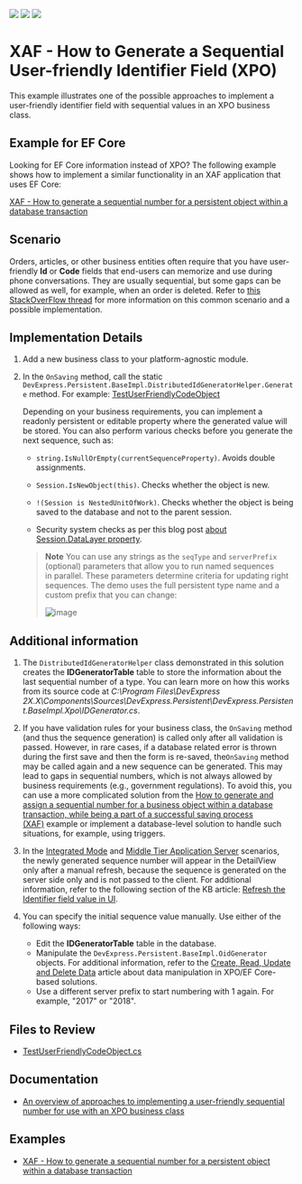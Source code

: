 <!-- default badges list -->
![](https://img.shields.io/endpoint?url=https://codecentral.devexpress.com/api/v1/VersionRange/128590649/22.2.4%2B)
[![](https://img.shields.io/badge/Open_in_DevExpress_Support_Center-FF7200?style=flat-square&logo=DevExpress&logoColor=white)](https://supportcenter.devexpress.com/ticket/details/E4904)
[![](https://img.shields.io/badge/📖_How_to_use_DevExpress_Examples-e9f6fc?style=flat-square)](https://docs.devexpress.com/GeneralInformation/403183)
<!-- default badges end -->

# XAF - How to Generate a Sequential User-friendly Identifier Field (XPO)

This example illustrates one of the possible approaches to implement a user-friendly identifier field with sequential values in an XPO business class.

## Example for EF Core 

Looking for EF Core information instead of XPO? The following example shows how to implement a similar functionality in an XAF application that uses EF Core: 

[XAF - How to generate a sequential number for a persistent object within a database transaction](https://github.com/DevExpress-Examples/XAF_how-to-generate-a-sequential-number-for-a-persistent-object-within-a-database-transaction-e2829)

## Scenario

Orders, articles, or other business entities often require that you have user-friendly **Id** or **Code** fields that end-users can memorize and use during phone conversations. They are usually sequential, but some gaps can be allowed as well, for example, when an order is deleted. Refer to <a href="http://stackoverflow.com/questions/5924499/"><u>this StackOverFlow thread</u></a> for more information on this common scenario and a possible implementation.

## Implementation Details

1. Add a new business class to your platform-agnostic module.

2. In the `OnSaving` method, call the static `DevExpress.Persistent.BaseImpl.DistributedIdGeneratorHelper.Generate` method. For example: [TestUserFriendlyCodeObject](CS/SequentalGenerator/SequentalGenerator.Module/BusinessObjects/TestUserFriendlyCodeObject.cs)

   Depending on your business requirements, you can implement a readonly persistent or editable property where the generated value will be stored. You can also perform various checks before you generate the next sequence, such as:
   
   * `string.IsNullOrEmpty(currentSequenceProperty)`. Avoids double assignments.
   
   * `Session.IsNewObject(this)`. Checks whether the object is new.
   
   * `!(Session is NestedUnitOfWork)`. Checks whether the object is being saved to the database and not to the parent session.
   
   * Security system checks as per this blog post [about Session.DataLayer property](http://dennisgaravsky.blogspot.com/2013/03/beware-of-sessiondatalayer-in-middle.html). 

   > **Note**
   > You can use any strings as the `seqType` and `serverPrefix` (optional) parameters that allow you to run named sequences in parallel. These parameters determine criteria for updating right sequences. The demo uses the full persistent type name and a custom prefix that you can change: 
   >
   > ![image](https://user-images.githubusercontent.com/14300209/231965953-7cddcda3-4e13-495c-8392-e3cf5b4e9b04.png)


  
   
## Additional information
  
1. The `DistributedIdGeneratorHelper` class demonstrated in this solution creates the **IDGeneratorTable** table to store the information about the last sequential number of a type. You can learn more on how this works from its source code at _C:\Program Files\DevExpress 2X.X\Components\Sources\DevExpress.Persistent\DevExpress.Persistent.BaseImpl.Xpo\IDGenerator.cs_. 

2. If you have validation rules for your business class, the `OnSaving` method (and thus the sequence generation) is called only after all validation is passed. However, in rare cases, if a database related error is thrown during the first save and then the form is re-saved, the`OnSaving` method may be called again and a new sequence can be generated. This may lead to gaps in sequential numbers, which is not always allowed by business requirements (e.g., government regulations). To avoid this, you can use a more complicated solution from the [How to generate and assign a sequential number for a business object within a database transaction, while being a part of a successful saving process (XAF)](https://www.devexpress.com/Support/Center/p/E2829) example or implement a database-level solution to handle such situations, for example, using triggers. 

3. In the [Integrated Mode](https://docs.devexpress.com/eXpressAppFramework/113436/data-security-and-safety/security-system/security-tiers/2-tier-security-integrated-mode-and-ui-level) and [Middle Tier Application Server](https://docs.devexpress.com/eXpressAppFramework/113439/data-security-and-safety/security-system/security-tiers/middle-tier-security) scenarios, the newly generated sequence number will appear in the DetailView only after a manual refresh, because the sequence is generated on the server side only and is not passed to the client. For additional information, refer to the following section of the KB article: [Refresh the Identifier field value in UI](https://www.devexpress.com/Support/Center/p/T567184).

4. You can specify the initial sequence value manually. Use either of the following ways: 
   
   * Edit the **IDGeneratorTable** table in the database.
   * Manipulate the `DevExpress.Persistent.BaseImpl.OidGenerator` objects. For additional information, refer to the [Create, Read, Update and Delete Data](https://docs.devexpress.com/eXpressAppFramework/113711/data-manipulation-and-business-logic/create-read-update-and-delete-data) article about data manipulation in XPO/EF Core-based solutions.
   * Use a different server prefix to start numbering with 1 again. For example, "2017" or "2018".

## Files to Review

* [TestUserFriendlyCodeObject.cs](CS/SequentalGenerator/SequentalGenerator.Module/BusinessObjects/TestUserFriendlyCodeObject.cs) 


## Documentation

* [An overview of approaches to implementing a user-friendly sequential number for use with an XPO business class](https://www.devexpress.com/Support/Center/p/T567184)

## Examples

* [XAF - How to generate a sequential number for a persistent object within a database transaction](https://github.com/DevExpress-Examples/XAF_how-to-generate-a-sequential-number-for-a-persistent-object-within-a-database-transaction-e2829)
